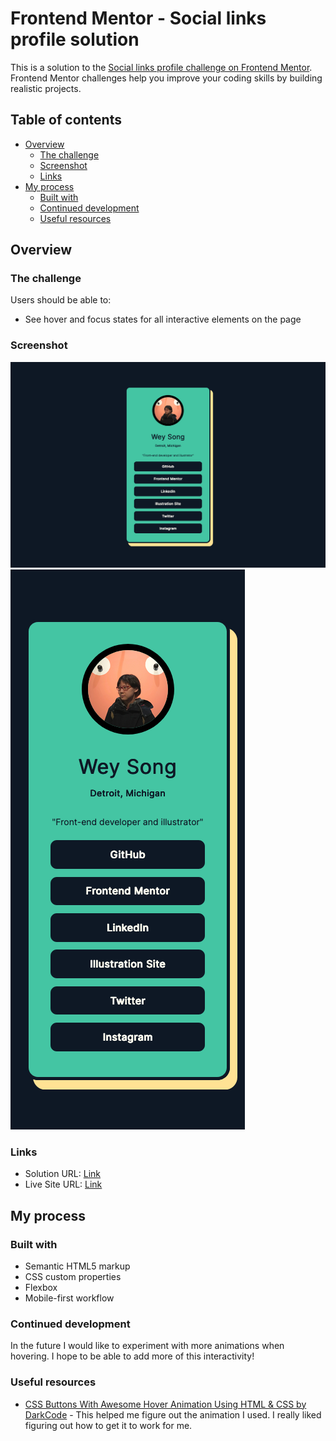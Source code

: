 # Frontend Mentor - Social links profile solution

This is a solution to the [Social links profile challenge on Frontend Mentor](https://www.frontendmentor.io/challenges/social-links-profile-UG32l9m6dQ). Frontend Mentor challenges help you improve your coding skills by building realistic projects.

## Table of contents

- [Overview](#overview)
  - [The challenge](#the-challenge)
  - [Screenshot](#screenshot)
  - [Links](#links)
- [My process](#my-process)
  - [Built with](#built-with)
  - [Continued development](#continued-development)
  - [Useful resources](#useful-resources)

## Overview

### The challenge

Users should be able to:

- See hover and focus states for all interactive elements on the page

### Screenshot

![](./screenshots/desktop-view.png)
![](./screenshots/mobile-view.png)

### Links

- Solution URL: [Link](https://www.frontendmentor.io/solutions/social-links-profile-uD5uymJ7GZ)
- Live Site URL: [Link](https://social-links-profile-green-nine.vercel.app/)

## My process

### Built with

- Semantic HTML5 markup
- CSS custom properties
- Flexbox
- Mobile-first workflow

### Continued development

In the future I would like to experiment with more animations when hovering. I hope to be able to add more of this interactivity!

### Useful resources

- [CSS Buttons With Awesome Hover Animation Using HTML & CSS by DarkCode](https://www.youtube.com/watch?v=CMgl_etzlTI) - This helped me figure out the animation I used. I really liked figuring out how to get it to work for me.
